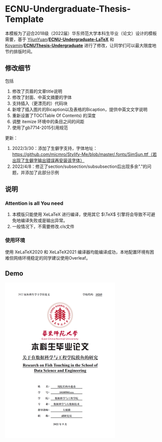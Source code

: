 # ECNU-Undergraduate-Thesis-Template
本模板为了迎合2018级（2022届）华东师范大学本科生毕业（论文）设计的模板需要，基于 [YijunYuan](https://github.com/YijunYuan)/**[ECNU-Undergraduate-LaTeX](https://github.com/YijunYuan/ECNU-Undergraduate-LaTeX)** 和 [Koyamin](https://github.com/Koyamin)/**[ECNUThesis-Undergraduate](https://github.com/Koyamin/ECNUThesis-Undergraduate)** 进行了修改，让同学们可以最大限度地节约排版时间。


## 修改细节

包括

1. 修改了页眉的文章title说明
2. 修改了封面、中英文摘要的字体
3. 支持插入（更漂亮的）代码块
4. 新增了插入图片的Bicaption以及表格的Bicaption，提供中英文文字说明
5. 重新设置了TOC(Table Of Contents) 的深度
6. 调整 itemize 环境中的条目之间的间距
7. 使用了gb7714-2015引用规范

更新：
1. 2022/3/30：添加了生僻字支持，字体地址：https://github.com/micmro/Stylify-Me/blob/master/.fonts/SimSun.ttf（若出现了生僻字输出错误再安装该字体）
2. 2022/4/8：修正了section/subsection/subsubsection后出现多余"."的问题，并添加了此部分示例

## 说明

### Attention is all You need

1. 本模版只能使用 XeLaTeX 进行编译，使用其它 $\TeX$ 引擎将会导致不可避免地编译失败或是输出异常。
2. 一般情况下，不需要修改.cls文件

### 使用环境

使用 XeLaTeX2020 和 XeLaTeX2021 编译器均能编译成功，本地配置环境有困难但网络环境稳定的同学建议使用Overleaf。


## Demo

<img src="static\cover.png" alt="cover" style="zoom:50%;" />
